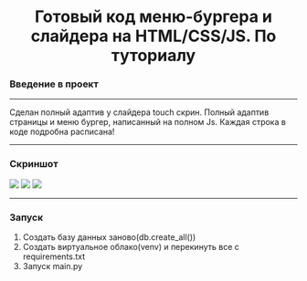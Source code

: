 <h1 align="center">Готовый код меню-бургера и слайдера на HTML/CSS/JS. По туториалу</h1>
<h3>Введение в проект</h3>
<hr>
<p>Сделан полный адаптив у слайдера touch скрин. Полный адаптив страницы и меню бургер, написанный на полном Js. Каждая строка в коде подробна расписана!</p>

<hr>

<h3>Скриншот</h3>

<img src="https://user-images.githubusercontent.com/107222527/188510379-95674dbc-9ef5-4aea-a567-1b1bc351be89.png" width=''>
<img src="https://user-images.githubusercontent.com/107222527/188510384-362341d8-6946-4e3e-a710-26c35cf2fc52.png" width=''>
<img src="https://user-images.githubusercontent.com/107222527/188510387-159f4fde-1a07-4c31-8859-d14c8a9545f9.png" width=''>
<hr>

<h3>Запуск</h3>

1. Создать базу данных заново(db.create_all())
3. Создать виртуальное облако(venv) и перекинуть все с requirements.txt 
4. Запуск main.py
